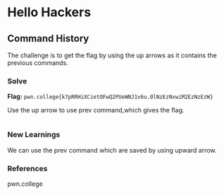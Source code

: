# Hello Hackers

## Command History
The challenge is to get the flag by using the up arrows as it contains the previous commands.

### Solve
**Flag:** `pwn.college{k7pRRHiXCietOFwQ2PUeWNJ1v6u.0lNzEzNxwiM2EzNzEzW}`

Use the up arrow to use prev command,which gives the flag.
```bash

```

### New Learnings
We can use the prev command which are saved by using upward arrow.

### References 
pwn.college

